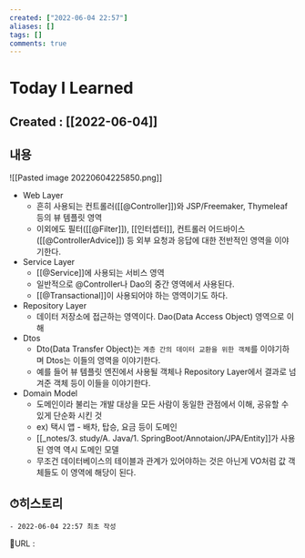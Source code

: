 ```yaml
---
created: ["2022-06-04 22:57"]
aliases: []
tags: []
comments: true
---
```


# Today I Learned
## Created : [[2022-06-04]]

## 내용
![[Pasted image 20220604225850.png]]

- Web Layer
	- 흔히 사용되는 컨트롤러([[@Controller]])와 JSP/Freemaker, Thymeleaf 등의 뷰 템플릿 영역
	- 이외에도 필터([[@Filter]]), [[인터셉터]], 컨트롤러 어드바이스([[@ControllerAdvice]]) 등 외부 요청과 응답에 대한 전반적인 영역을 이야기한다.
- Service Layer
	- [[@Service]]에 사용되는 서비스 영역
	- 일반적으로 @Controller나 Dao의 중간 영역에서 사용된다.
	- [[@Transactional]]이 사용되어야 하는 영역이기도 하다.
- Repository Layer
	- 데이터 저장소에 접근하는 영역이다. 
	  Dao(Data Access Object) 영역으로 이해
- Dtos
	- Dto(Data Transfer Object)는 `계층 간의 데이터 교환을 위한 객체`를 이야기하며 Dtos는 이들의 영역을 이야기한다.
	- 예를 들어 뷰 템플릿 엔진에서 사용될 객체나 Repository Layer에서 결과로 넘겨준 객체 등이 이들을 이야기한다.
- Domain Model
	- 도메인이라 불리는 개발 대상을 모든 사람이 동일한 관점에서 이해, 공유할 수 있게 단순화 시킨 것
	- ex) 택시 앱 - 배차, 탑승, 요금 등이 도메인
	- [[_notes/3. study/A. Java/1. SpringBoot/Annotaion/JPA/Entity]]가 사용된 영역 역시 도메인 모델
	- 무조건 데이터베이스의 테이블과 관계가 있어야하는 것은 아닌게 VO처럼 값 객체들도 이 영역에 해당이 된다.

## ⏱히스토리
	- 2022-06-04 22:57 최초 작성


📙URL :